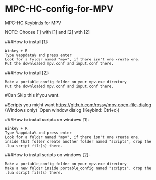 # MPC-HC-config-for-MPV
MPC-HC Keybinds for MPV

NOTE: Choose [1] with [1] and [2] with [2]

###How to install [1]:
```
Winkey + R
Type %appdata% and press enter
Look for a folder named "mpv", if there isn't one create one.
Put the downloaded mpv.conf and input.conf there.
```
###How to install [2]:
```
Make a portable_config folder on your mpv.exe directory
Put the downloaded mpv.conf and input.conf there.
```

#Can Skip this if you want.

#Scripts you might want
https://github.com/rossy/mpv-open-file-dialog (Windows only) (Open window dialog {Keybind: Ctrl+o})

###How to install scripts on windows [1]:
```
Winkey + R
Type %appdata% and press enter
Look for a folder named "mpv", if there isn't one create one.
inside that folder create another folder named "scripts", drop the .lua script file(s) there.
```
###How to install scripts on windows [2]:
```
Make a portable_config folder on your mpv.exe directory
Make a new folder inside portable_config named "scripts", drop the .lua script file(s) there.
```
